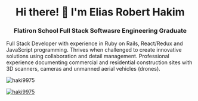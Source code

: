 <h1 align="center">Hi there! 👋 I'm Elias Robert Hakim</h1>
<h3 align="center"> Flatiron School Full Stack Softwasre Engineering Graduate </h3>

Full Stack Developer with experience in Ruby on Rails, React/Redux and JavaScript programming. Thrives when challenged to create innovative solutions using collaboration and detail management. Professional experience documenting commercial and residential construction sites with 3D scanners, cameras and unmanned aerial vehicles (drones). 


<p align="left"> <img src="https://komarev.com/ghpvc/?username=haki9975&label=Profile%20views&color=0e75b6&style=flat" alt="haki9975" /> </p>

<p align="left"> <a href="https://github-profile-trophy.vercel.app/?username=ryo-ma&theme=onedark)](https://github.com/ryo-ma/github-profile-trophy"><img src="https://github-profile-trophy.vercel.app/?username=haki9975" alt="haki9975" /></a> </p>





<!--
**haki9975/haki9975** is a ✨ _special_ ✨ repository because its `README.md` (this file) appears on your GitHub profile.

Here are some ideas to get you started:

- 🔭 I’m currently working on ...
- 🌱 I’m currently learning ...
- 👯 I’m looking to collaborate on ...
- 🤔 I’m looking for help with ...
- 💬 Ask me about ...
- 📫 How to reach me: ...
- 😄 Pronouns: ...
- ⚡ Fun fact: ...
-->


